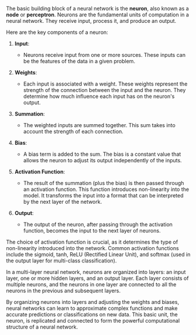 The basic building block of a neural network is the **neuron**, also known as a **node** or **perceptron**. Neurons are the fundamental units of computation in a neural network. They receive input, process it, and produce an output.

Here are the key components of a neuron:

1. **Input**:
   - Neurons receive input from one or more sources. These inputs can be the features of the data in a given problem.

2. **Weights**:
   - Each input is associated with a weight. These weights represent the strength of the connection between the input and the neuron. They determine how much influence each input has on the neuron's output.

3. **Summation**:
   - The weighted inputs are summed together. This sum takes into account the strength of each connection.

4. **Bias**:
   - A bias term is added to the sum. The bias is a constant value that allows the neuron to adjust its output independently of the inputs.

5. **Activation Function**:
   - The result of the summation (plus the bias) is then passed through an activation function. This function introduces non-linearity into the model. It transforms the input into a format that can be interpreted by the next layer of the network.

6. **Output**:
   - The output of the neuron, after passing through the activation function, becomes the input to the next layer of neurons.

The choice of activation function is crucial, as it determines the type of non-linearity introduced into the network. Common activation functions include the sigmoid, tanh, ReLU (Rectified Linear Unit), and softmax (used in the output layer for multi-class classification).

In a multi-layer neural network, neurons are organized into layers: an input layer, one or more hidden layers, and an output layer. Each layer consists of multiple neurons, and the neurons in one layer are connected to all the neurons in the previous and subsequent layers.

By organizing neurons into layers and adjusting the weights and biases, neural networks can learn to approximate complex functions and make accurate predictions or classifications on new data. This basic unit, the neuron, is replicated and connected to form the powerful computational structure of a neural network.
